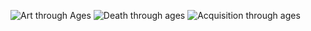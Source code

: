 ![Art through Ages](https://github.com/gigiehall/maj_stud_1_GH/assets/139664733/cb0eff34-b97a-4027-8f63-300f8d0c4640)
![Death through ages](https://github.com/gigiehall/maj_stud_1_GH/assets/139664733/d59b7109-bb34-4c32-9c80-72544ecf348b)
![Acquisition through ages](https://github.com/gigiehall/maj_stud_1_GH/assets/139664733/a6c5c082-90a3-48b0-b2ce-d0911701d060)
